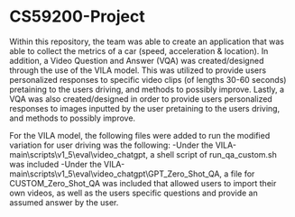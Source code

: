 # CS59200-Project
Within this repository, the team was able to create an application that was able to collect the metrics of a car (speed, acceleration & location). In addition, a Video Question and Answer (VQA) was created/designed through the use of the VILA model. This was utilized to provide users personalized responses to specific video clips (of lengths 30-60 seconds) pretaining to the users driving, and methods to possibly improve. Lastly, a VQA was also created/designed in order to provide users personalized responses to images inputted by the user pretaining to the users driving, and methods to possibly improve. 

For the VILA model, the following files were added to run the modified variation for user driving was the following:
-Under the VILA-main\scripts\v1_5\eval\video_chatgpt, a shell script of run_qa_custom.sh was included
-Under the VILA-main\scripts\v1_5\eval\video_chatgpt\GPT_Zero_Shot_QA, a file for CUSTOM_Zero_Shot_QA was included that allowed users to import their own videos, as well as the users specific questions and provide an assumed answer by the user.
